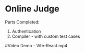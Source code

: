 # Online Judge
Parts Completed:
1. Authentication
2. Compiler - with custom test cases

#Video Demo - Vite-React.mp4
